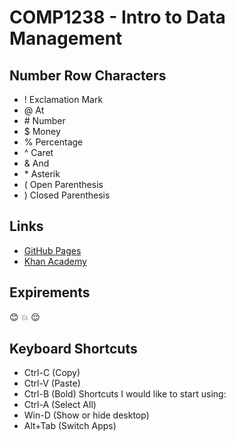 # COMP1238 - Intro to Data Management
## Number Row Characters
* ! Exclamation Mark
* @ At
* \# Number
* $ Money
* % Percentage
* ^ Caret
* & And
* \* Asterik
* ( Open Parenthesis
* ) Closed Parenthesis
## Links
* [GitHub Pages](https://pages.github.com/)
* [Khan Academy](https://www.khanacademy.org/)
## Expirements
:blush: :boom: :relieved:
## Keyboard Shortcuts
- Ctrl-C (Copy)
- Ctrl-V (Paste)
- Ctrl-B (Bold)
Shortcuts I would like to start using:
- Ctrl-A (Select All)
- Win-D (Show or hide desktop)
- Alt+Tab (Switch Apps)
